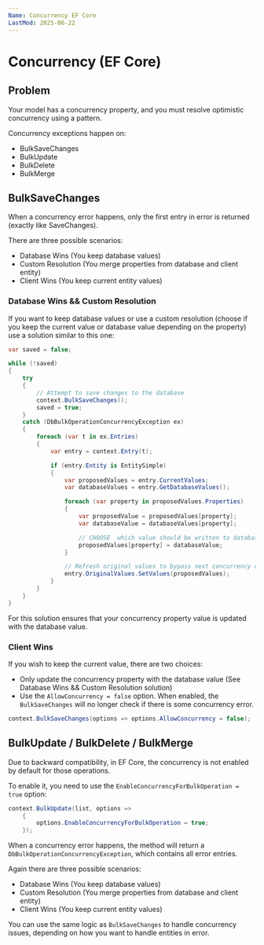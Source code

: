 ```yaml
---
Name: Concurrency EF Core
LastMod: 2025-06-22
---
```


# Concurrency (EF Core)

## Problem

Your model has a concurrency property, and you must resolve optimistic concurrency using a pattern.

Concurrency exceptions happen on:
- BulkSaveChanges
- BulkUpdate
- BulkDelete
- BulkMerge

## BulkSaveChanges

When a concurrency error happens, only the first entry in error is returned (exactly like SaveChanges).

There are three possible scenarios:
- Database Wins (You keep database values)
- Custom Resolution (You merge properties from database and client entity)
- Client Wins (You keep current entity values)

### Database Wins && Custom Resolution

If you want to keep database values or use a custom resolution (choose if you keep the current value or database value depending on the property) use a solution similar to this one:

```csharp
var saved = false;

while (!saved)
{
	try
	{
		// Attempt to save changes to the database
		context.BulkSaveChanges();
		saved = true;
	}
	catch (DbBulkOperationConcurrencyException ex)
	{
		foreach (var t in ex.Entries)
		{
			var entry = context.Entry(t);

			if (entry.Entity is EntitySimple)
			{
				var proposedValues = entry.CurrentValues;
				var databaseValues = entry.GetDatabaseValues();

				foreach (var property in proposedValues.Properties)
				{
					var proposedValue = proposedValues[property];
					var databaseValue = databaseValues[property];

					// CHOOSE  which value should be written to database
					proposedValues[property] = databaseValue;
				}

				// Refresh original values to bypass next concurrency check
				entry.OriginalValues.SetValues(proposedValues);
			}
		}
	}
}
```

For this solution ensures that your concurrency property value is updated with the database value.

### Client Wins

If you wish to keep the current value, there are two choices:

- Only update the concurrency property with the database value (See Database Wins && Custom Resolution solution)
- Use the `AllowConcurrency = false` option. When enabled, the `BulkSaveChanges` will no longer check if there is some concurrency error.


```csharp
context.BulkSaveChanges(options => options.AllowConcurrency = false);
```


## BulkUpdate / BulkDelete / BulkMerge

Due to backward compatibility, in EF Core, the concurrency is not enabled by default for those operations.

To enable it, you need to use the `EnableConcurrencyForBulkOperation = true` option:

```csharp
context.BulkUpdate(list, options =>
	{
		options.EnableConcurrencyForBulkOperation = true;
	});
```

When a concurrency error happens, the method will return a `DbBulkOperationConcurrencyException`, which contains all error entries.

Again there are three possible scenarios:

- Database Wins (You keep database values)
- Custom Resolution (You merge properties from database and client entity)
- Client Wins (You keep current entity values)

You can use the same logic as `BulkSaveChanges` to handle concurrency issues, depending on how you want to handle entities in error.